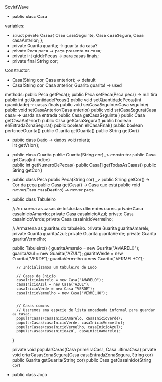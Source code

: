 SovietWave

* public class Casa

variables:
- struct private Casas{
    Casa casaSeguinte;
    Casa casaSegura;
    Casa casaAnterior;
  };
- private Guarita guarita;   -> guarita da casa?
- private Peca peca          -> peça presente na casa;
- private int qtddePecas     -> para casas finais;
- private final String cor;

Constructor:
- Casa(String cor, Casa anterior);                 -> default
- Casa(String cor, Casa anterior, Guarita guarita) -> used

methods:
    public Peca getPeca();
    public Peca setPeca(Peca peca) -> null tira
    public int getQuantidadePecas()
    public void setQuantidadePecas(int quantidade) -> casas finais
    public void setCasaSeguinte(Casa seguinte)
    public void setCasaAnterior(Casa anterior)
    public void setCasaSegura(Casa casa) -> usada na entrada
    public Casa getCasaSeguinte()
    public Casa getCasaAnterior()
    public Casa getCasaSegura()
    public boolean ehEntradaZonaSegura()
    public boolean ehCasaFinal() 
    public boolean pertenceGuarita()
    public Guarita getGuarita()
    public String getCor()

* public class Dado -> dados
void rolar();   
int getValor();

* public class Guarita
    public Guarita(String cor)        _> construtor
    public Casa getCasa(int indice)   
    public int getNumeroDePecas()
    public Casa[] getTodasAsCasas()
    public String getCor() 

* public class Peca
  public Peca(String cor)               _>
    public String getCor()              -> Cor da peça
    public Casa getCasa()               -> Casa que está
    public void mover(Casa casaDestino) -> mover peça

* public class Tabuleiro

    // Armazena as casas de início das diferentes cores.
    private Casa casaInicioAmarelo;
    private Casa casaInicioAzul;
    private Casa casaInicioVerde;
    private Casa casaInicioVermelho;    
    
    // Armazena as guaritas do tabuleiro.
    private Guarita guaritaAmarelo;
    private Guarita guaritaAzul;
    private Guarita guaritaVerde;
    private Guarita guaritaVermelho;
    
    public Tabuleiro() {
        guaritaAmarelo = new Guarita("AMARELO");
        guaritaAzul = new Guarita("AZUL");
        guaritaVerde = new Guarita("VERDE");
        guaritaVermelho = new Guarita("VERMELHO");
        
        // Inicializamos um tabuleiro de Ludo
        
        // Casas de Inicio
        casaInicioAmarelo = new Casa("AMARELO");
        casaInicioAzul = new Casa("AZUL");
        casaInicioVerde = new Casa("VERDE");
        casaInicioVermelho = new Casa("VERMELHO");
        
        
        // Casas comuns
        // Usaremos uma espécie de lista encadeada informal para guardar as casas.
        popularCasas(casaInicioAmarelo, casaInicioVerde);
        popularCasas(casaInicioVerde, casaInicioVermelho);
        popularCasas(casaInicioVermelho, casaInicioAzul);
        popularCasas(casaInicioAzul, casaInicioAmarelo);
    }
    
    private void popularCasas(Casa primeiraCasa, Casa ultimaCasa)
    private void criarCasasZonaSegura(Casa casaEntradaZonaSegura, String cor)
    public Guarita getGuarita(String cor)
    public Casa getCasaInicio(String cor)

* public class Jogo
